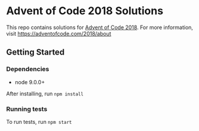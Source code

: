 # Advent of Code 2018 Solutions

This repo contains solutions for [Advent of Code 2018](https://adventofcode.com/2018/). For more information, visit https://adventofcode.com/2018/about

## Getting Started

### Dependencies

- node 9.0.0+

After installing, run `npm install`

### Running tests

To run tests, run `npm start`
